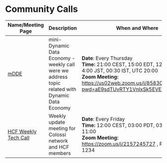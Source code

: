 # Community Calls

Name/Meeting Page|Description|When and Where
-----------------|-----------|--------------
[mDDE](https://github.com/the-human-colossus-foundation/community-calls/blob/main/mDDE/README.md) | mini-Dynamic Data Economy - weekly call were we address topic related with Dynamic Data Economy | **Date**: Every Thursday <br> **Time:** 21:00 CEST, 15:00 EDT, 12:00 PDT, 4:00 JST, 00:30 IST, UTC 20:00 <br/> **Zoom Meeting:** https://us02web.zoom.us/j/85830970493?pwd=aE9sdTUvRTY1VnIxSk5EVEM3VHlhdz09
[HCF Weekly Tech Call](hcf-weekly.md) | Weekly update meeting for Colossi network and HCF members | **Date**: Every Friday <br> **Time:** 12:00 CEST, 03:00 PDT, 03:30 IST, UTC 11:00 <br/> **Zoom Meeting:** https://zoom.us/j/2157245727 , Password: 1234
